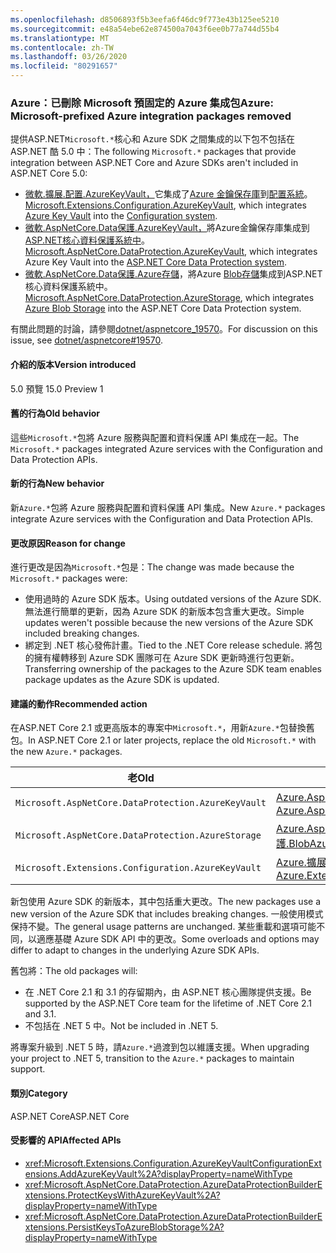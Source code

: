 ```yaml
---
ms.openlocfilehash: d8506893f5b3eefa6f46dc9f773e43b125ee5210
ms.sourcegitcommit: e48a54ebe62e874500a7043f6ee0b77a744d55b4
ms.translationtype: MT
ms.contentlocale: zh-TW
ms.lasthandoff: 03/26/2020
ms.locfileid: "80291657"
---
```

### <a name="azure-microsoft-prefixed-azure-integration-packages-removed"></a><span data-ttu-id="fadc3-101">Azure：已刪除 Microsoft 預固定的 Azure 集成包</span><span class="sxs-lookup"><span data-stu-id="fadc3-101">Azure: Microsoft-prefixed Azure integration packages removed</span></span>

<span data-ttu-id="fadc3-102">提供ASP.NET`Microsoft.*`核心和 Azure SDK 之間集成的以下包不包括在 ASP.NET 酷 5.0 中：</span><span class="sxs-lookup"><span data-stu-id="fadc3-102">The following `Microsoft.*` packages that provide integration between ASP.NET Core and Azure SDKs aren't included in ASP.NET Core 5.0:</span></span>

* <span data-ttu-id="fadc3-103">[微軟.擴展.配置.AzureKeyVault，](https://www.nuget.org/packages/Microsoft.Extensions.Configuration.AzureKeyVault/)它集成了[Azure 金鑰保存庫](/azure/key-vault/)到[配置系統](/aspnet/core/fundamentals/configuration/)。</span><span class="sxs-lookup"><span data-stu-id="fadc3-103">[Microsoft.Extensions.Configuration.AzureKeyVault](https://www.nuget.org/packages/Microsoft.Extensions.Configuration.AzureKeyVault/), which integrates [Azure Key Vault](/azure/key-vault/) into the [Configuration system](/aspnet/core/fundamentals/configuration/).</span></span>
* <span data-ttu-id="fadc3-104">[微軟.AspNetCore.Data保護.AzureKeyVault，](https://www.nuget.org/packages/Microsoft.AspNetCore.DataProtection.AzureKeyVault/)將Azure金鑰保存庫集成到[ASP.NET核心資料保護系統中](/aspnet/core/security/data-protection/introduction)。</span><span class="sxs-lookup"><span data-stu-id="fadc3-104">[Microsoft.AspNetCore.DataProtection.AzureKeyVault](https://www.nuget.org/packages/Microsoft.AspNetCore.DataProtection.AzureKeyVault/), which integrates Azure Key Vault into the [ASP.NET Core Data Protection system](/aspnet/core/security/data-protection/introduction).</span></span>
* <span data-ttu-id="fadc3-105">[微軟.AspNetCore.Data保護.Azure存儲](https://www.nuget.org/packages/Microsoft.AspNetCore.DataProtection.AzureStorage/)，將Azure [Blob存儲](/azure/storage/blobs/)集成到ASP.NET核心資料保護系統中。</span><span class="sxs-lookup"><span data-stu-id="fadc3-105">[Microsoft.AspNetCore.DataProtection.AzureStorage](https://www.nuget.org/packages/Microsoft.AspNetCore.DataProtection.AzureStorage/), which integrates [Azure Blob Storage](/azure/storage/blobs/) into the ASP.NET Core Data Protection system.</span></span>

<span data-ttu-id="fadc3-106">有關此問題的討論，請參閱[dotnet/aspnetcore_19570](https://github.com/dotnet/aspnetcore/issues/19570)。</span><span class="sxs-lookup"><span data-stu-id="fadc3-106">For discussion on this issue, see [dotnet/aspnetcore#19570](https://github.com/dotnet/aspnetcore/issues/19570).</span></span>

#### <a name="version-introduced"></a><span data-ttu-id="fadc3-107">介紹的版本</span><span class="sxs-lookup"><span data-stu-id="fadc3-107">Version introduced</span></span>

<span data-ttu-id="fadc3-108">5.0 預覽 1</span><span class="sxs-lookup"><span data-stu-id="fadc3-108">5.0 Preview 1</span></span>

#### <a name="old-behavior"></a><span data-ttu-id="fadc3-109">舊的行為</span><span class="sxs-lookup"><span data-stu-id="fadc3-109">Old behavior</span></span>

<span data-ttu-id="fadc3-110">這些`Microsoft.*`包將 Azure 服務與配置和資料保護 API 集成在一起。</span><span class="sxs-lookup"><span data-stu-id="fadc3-110">The `Microsoft.*` packages integrated Azure services with the Configuration and Data Protection APIs.</span></span>

#### <a name="new-behavior"></a><span data-ttu-id="fadc3-111">新的行為</span><span class="sxs-lookup"><span data-stu-id="fadc3-111">New behavior</span></span>

<span data-ttu-id="fadc3-112">新`Azure.*`包將 Azure 服務與配置和資料保護 API 集成。</span><span class="sxs-lookup"><span data-stu-id="fadc3-112">New `Azure.*` packages integrate Azure services with the Configuration and Data Protection APIs.</span></span>

#### <a name="reason-for-change"></a><span data-ttu-id="fadc3-113">更改原因</span><span class="sxs-lookup"><span data-stu-id="fadc3-113">Reason for change</span></span>

<span data-ttu-id="fadc3-114">進行更改是因為`Microsoft.*`包是：</span><span class="sxs-lookup"><span data-stu-id="fadc3-114">The change was made because the `Microsoft.*` packages were:</span></span>

* <span data-ttu-id="fadc3-115">使用過時的 Azure SDK 版本。</span><span class="sxs-lookup"><span data-stu-id="fadc3-115">Using outdated versions of the Azure SDK.</span></span> <span data-ttu-id="fadc3-116">無法進行簡單的更新，因為 Azure SDK 的新版本包含重大更改。</span><span class="sxs-lookup"><span data-stu-id="fadc3-116">Simple updates weren't possible because the new versions of the Azure SDK included breaking changes.</span></span>
* <span data-ttu-id="fadc3-117">綁定到 .NET 核心發佈計畫。</span><span class="sxs-lookup"><span data-stu-id="fadc3-117">Tied to the .NET Core release schedule.</span></span> <span data-ttu-id="fadc3-118">將包的擁有權轉移到 Azure SDK 團隊可在 Azure SDK 更新時進行包更新。</span><span class="sxs-lookup"><span data-stu-id="fadc3-118">Transferring ownership of the packages to the Azure SDK team enables package updates as the Azure SDK is updated.</span></span>

#### <a name="recommended-action"></a><span data-ttu-id="fadc3-119">建議的動作</span><span class="sxs-lookup"><span data-stu-id="fadc3-119">Recommended action</span></span>

<span data-ttu-id="fadc3-120">在ASP.NET Core 2.1 或更高版本的專案中`Microsoft.*`，用新`Azure.*`包替換舊包。</span><span class="sxs-lookup"><span data-stu-id="fadc3-120">In ASP.NET Core 2.1 or later projects, replace the old `Microsoft.*` with the new `Azure.*` packages.</span></span>

| <span data-ttu-id="fadc3-121">老</span><span class="sxs-lookup"><span data-stu-id="fadc3-121">Old</span></span> | <span data-ttu-id="fadc3-122">新增</span><span class="sxs-lookup"><span data-stu-id="fadc3-122">New</span></span> |
|--|--|
| `Microsoft.AspNetCore.DataProtection.AzureKeyVault` | [<span data-ttu-id="fadc3-123">Azure.AspNetCore.資料保護.金鑰</span><span class="sxs-lookup"><span data-stu-id="fadc3-123">Azure.AspNetCore.DataProtection.Keys</span></span>](https://www.nuget.org/packages/Azure.AspNetCore.DataProtection.Keys) |
| `Microsoft.AspNetCore.DataProtection.AzureStorage` | [<span data-ttu-id="fadc3-124">Azure.AspNetCore.資料保護.Blob</span><span class="sxs-lookup"><span data-stu-id="fadc3-124">Azure.AspNetCore.DataProtection.Blobs</span></span>](https://www.nuget.org/packages/Azure.AspNetCore.DataProtection.Blobs) |
| `Microsoft.Extensions.Configuration.AzureKeyVault` | [<span data-ttu-id="fadc3-125">Azure.擴展.配置.機密</span><span class="sxs-lookup"><span data-stu-id="fadc3-125">Azure.Extensions.Configuration.Secrets</span></span>](https://www.nuget.org/packages/Azure.Extensions.Configuration.Secrets) |

<span data-ttu-id="fadc3-126">新包使用 Azure SDK 的新版本，其中包括重大更改。</span><span class="sxs-lookup"><span data-stu-id="fadc3-126">The new packages use a new version of the Azure SDK that includes breaking changes.</span></span> <span data-ttu-id="fadc3-127">一般使用模式保持不變。</span><span class="sxs-lookup"><span data-stu-id="fadc3-127">The general usage patterns are unchanged.</span></span> <span data-ttu-id="fadc3-128">某些重載和選項可能不同，以適應基礎 Azure SDK API 中的更改。</span><span class="sxs-lookup"><span data-stu-id="fadc3-128">Some overloads and options may differ to adapt to changes in the underlying Azure SDK APIs.</span></span>

<span data-ttu-id="fadc3-129">舊包將：</span><span class="sxs-lookup"><span data-stu-id="fadc3-129">The old packages will:</span></span>

* <span data-ttu-id="fadc3-130">在 .NET Core 2.1 和 3.1 的存留期內，由 ASP.NET 核心團隊提供支援。</span><span class="sxs-lookup"><span data-stu-id="fadc3-130">Be supported by the ASP.NET Core team for the lifetime of .NET Core 2.1 and 3.1.</span></span>
* <span data-ttu-id="fadc3-131">不包括在 .NET 5 中。</span><span class="sxs-lookup"><span data-stu-id="fadc3-131">Not be included in .NET 5.</span></span>

<span data-ttu-id="fadc3-132">將專案升級到 .NET 5 時，請`Azure.*`過渡到包以維護支援。</span><span class="sxs-lookup"><span data-stu-id="fadc3-132">When upgrading your project to .NET 5, transition to the `Azure.*` packages to maintain support.</span></span>

#### <a name="category"></a><span data-ttu-id="fadc3-133">類別</span><span class="sxs-lookup"><span data-stu-id="fadc3-133">Category</span></span>

<span data-ttu-id="fadc3-134">ASP.NET Core</span><span class="sxs-lookup"><span data-stu-id="fadc3-134">ASP.NET Core</span></span>

#### <a name="affected-apis"></a><span data-ttu-id="fadc3-135">受影響的 API</span><span class="sxs-lookup"><span data-stu-id="fadc3-135">Affected APIs</span></span>

- <xref:Microsoft.Extensions.Configuration.AzureKeyVaultConfigurationExtensions.AddAzureKeyVault%2A?displayProperty=nameWithType>
- <xref:Microsoft.AspNetCore.DataProtection.AzureDataProtectionBuilderExtensions.ProtectKeysWithAzureKeyVault%2A?displayProperty=nameWithType>
- <xref:Microsoft.AspNetCore.DataProtection.AzureDataProtectionBuilderExtensions.PersistKeysToAzureBlobStorage%2A?displayProperty=nameWithType>

<!--

#### Affected APIs

- `Overload:Microsoft.Extensions.Configuration.AzureKeyVaultConfigurationExtensions.AddAzureKeyVault`
- `Overload:Microsoft.AspNetCore.DataProtection.AzureDataProtectionBuilderExtensions.ProtectKeysWithAzureKeyVault`
- `Overload:Microsoft.AspNetCore.DataProtection.AzureDataProtectionBuilderExtensions.PersistKeysToAzureBlobStorage`

-->
